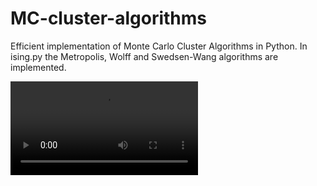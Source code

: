# MC-cluster-algorithms
Efficient implementation of Monte Carlo Cluster Algorithms in Python.
In ising.py the Metropolis, Wolff and Swedsen-Wang algorithms are implemented.


![alt text](https://github.com/ranjit002/MCCA/blob/main/imgs/Ising_Model_crit_temp.mp4?raw=true)

